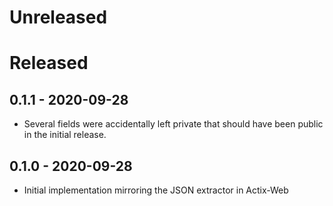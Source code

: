 # Unreleased

# Released
## 0.1.1 - 2020-09-28
* Several fields were accidentally left private that should have been public in the initial release.

## 0.1.0 - 2020-09-28
* Initial implementation mirroring the JSON extractor in Actix-Web